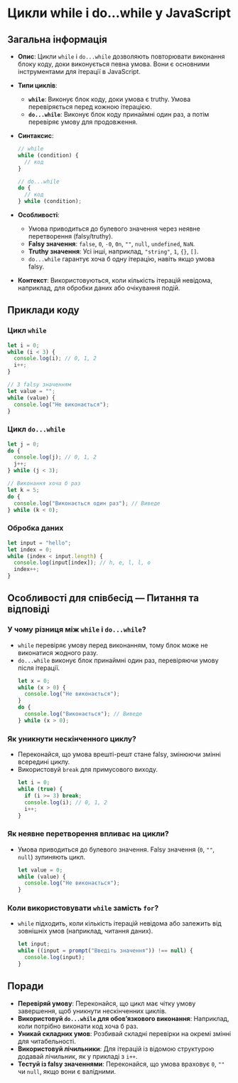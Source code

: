 # Цикли while і do...while у JavaScript

## Загальна інформація

- **Опис**: Цикли `while` і `do...while` дозволяють повторювати виконання блоку коду, доки виконується певна умова. Вони є основними інструментами для ітерації в JavaScript.
- **Типи циклів**:
  - **`while`**: Виконує блок коду, доки умова є truthy. Умова перевіряється перед кожною ітерацією.
  - **`do...while`**: Виконує блок коду принаймні один раз, а потім перевіряє умову для продовження.
- **Синтаксис**:

  ```js
  // while
  while (condition) {
    // код
  }

  // do...while
  do {
    // код
  } while (condition);
  ```

- **Особливості**:
  - Умова приводиться до булевого значення через неявне перетворення (falsy/truthy).
  - **Falsy значення**: `false`, `0`, `-0`, `0n`, `""`, `null`, `undefined`, `NaN`.
  - **Truthy значення**: Усі інші, наприклад, `"string"`, `1`, `{}`, `[]`.
  - `do...while` гарантує хоча б одну ітерацію, навіть якщо умова falsy.
- **Контекст**: Використовуються, коли кількість ітерацій невідома, наприклад, для обробки даних або очікування подій.

## Приклади коду

### Цикл `while`

```js
let i = 0;
while (i < 3) {
  console.log(i); // 0, 1, 2
  i++;
}

// З falsy значенням
let value = "";
while (value) {
  console.log("Не виконається");
}
```

### Цикл `do...while`

```js
let j = 0;
do {
  console.log(j); // 0, 1, 2
  j++;
} while (j < 3);

// Виконання хоча б раз
let k = 5;
do {
  console.log("Виконається один раз"); // Виведе
} while (k < 0);
```

### Обробка даних

```js
let input = "hello";
let index = 0;
while (index < input.length) {
  console.log(input[index]); // h, e, l, l, o
  index++;
}
```

## Особливості для співбесід — Питання та відповіді

### У чому різниця між `while` і `do...while`?

- `while` перевіряє умову перед виконанням, тому блок може не виконатися жодного разу.
- `do...while` виконує блок принаймні один раз, перевіряючи умову після ітерації.
  ```js
  let x = 0;
  while (x > 0) {
    console.log("Не виконається");
  }
  do {
    console.log("Виконається"); // Виведе
  } while (x > 0);
  ```

### Як уникнути нескінченного циклу?

- Переконайся, що умова врешті-решт стане falsy, змінюючи змінні всередині циклу.
- Використовуй `break` для примусового виходу.
  ```js
  let i = 0;
  while (true) {
    if (i >= 3) break;
    console.log(i); // 0, 1, 2
    i++;
  }
  ```

### Як неявне перетворення впливає на цикли?

- Умова приводиться до булевого значення. Falsy значення (`0`, `""`, `null`) зупиняють цикл.
  ```js
  let value = 0;
  while (value) {
    console.log("Не виконається");
  }
  ```

### Коли використовувати `while` замість `for`?

- `while` підходить, коли кількість ітерацій невідома або залежить від зовнішніх умов (наприклад, читання даних).
  ```js
  let input;
  while ((input = prompt("Введіть значення")) !== null) {
    console.log(input);
  }
  ```

## Поради

- **Перевіряй умову**: Переконайся, що цикл має чітку умову завершення, щоб уникнути нескінченних циклів.
- **Використовуй `do...while` для обов’язкового виконання**: Наприклад, коли потрібно виконати код хоча б раз.
- **Уникай складних умов**: Розбивай складні перевірки на окремі змінні для читабельності.
- **Використовуй лічильники**: Для ітерацій із відомою структурою додавай лічильник, як у прикладі з `i++`.
- **Тестуй із falsy значеннями**: Переконайся, що умова враховує `0`, `""` чи `null`, якщо вони є валідними.
